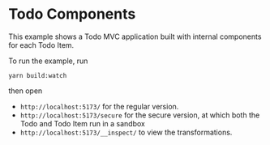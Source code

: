 # Todo Components

This example shows a Todo MVC application built with internal components for each Todo Item.

To run the example, run

```shell
yarn build:watch
```

then open

- `http://localhost:5173/` for the regular version.
- `http://localhost:5173/secure` for the secure version, at which both the Todo and Todo Item run in a sandbox
- `http://localhost:5173/__inspect/` to view the transformations.
